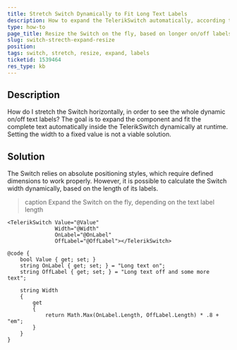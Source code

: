```yaml
---
title: Stretch Switch Dynamically to Fit Long Text Labels
description: How to expand the TelerikSwitch automatically, according to its text labels.
type: how-to
page_title: Resize the Switch on the fly, based on longer on/off labels
slug: switch-strecth-expand-resize
position:
tags: switch, stretch, resize, expand, labels
ticketid: 1539464
res_type: kb
---
```


## Description

How do I stretch the Switch horizontally, in order to see the whole dynamic on/off text labels? The goal is to expand the component and fit the complete text automatically inside the TelerikSwitch dynamically at runtime. Setting the width to a fixed value is not a viable solution.

## Solution

The Switch relies on absolute positioning styles, which require defined dimensions to work properly. However, it is possible to calculate the Switch width dynamically, based on the length of its labels.

>caption Expand the Switch on the fly, depending on the text label length

````CSHTML
<TelerikSwitch Value="@Value"
               Width="@Width"
               OnLabel="@OnLabel"
               OffLabel="@OffLabel"></TelerikSwitch>

@code {
    bool Value { get; set; }
    string OnLabel { get; set; } = "Long text on";
    string OffLabel { get; set; } = "Long text off and some more text";

    string Width
    {
        get
        {
            return Math.Max(OnLabel.Length, OffLabel.Length) * .8 + "em";
        }
    }
}
````
